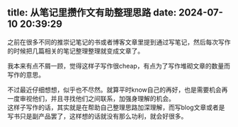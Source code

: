 title: 从笔记里攒作文有助整理思路
date: 2024-07-10 20:39:29
---
之前在很多不同的推崇记笔记的书或者博客文章里提到通过写笔记，然后每次写作的时候把几篇相关的笔记整理整理就变成文章了。

我本来有点不屑一顾，觉得这样子写作很cheap，有点为了写作堆砌文章的数量而写作的意思。

不过最近仔细想想，似乎也不尽然。就算平时know自己的再好，也是需要机会再一度审视他们，并且寻找他们之间联系，加强身理解的机会。<br/>这样子写作的话，其实就是在帮助自己整理思路加深理解，而写blog文章或者是写书只是副产品罢了，这样想的话就没有那么功利，就会好很多。